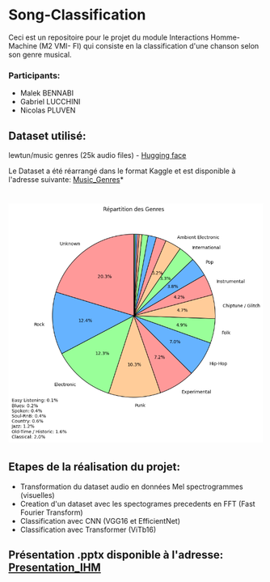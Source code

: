 # Song-Classification
Ceci est un repositoire pour le projet du module Interactions Homme-Machine (M2 VMI- FI) qui consiste en la classification d'une chanson selon son genre musical.
### Participants: 
 - Malek BENNABI
 - Gabriel LUCCHINI
 - Nicolas PLUVEN

## Dataset utilisé:
 lewtun/music genres (25k audio files) - [Hugging face](https://huggingface.co/datasets/lewtun/music_genres)

 Le Dataset a été réarrangé dans le format Kaggle et est disponible à l'adresse suivante: [Music_Genres](https://www.kaggle.com/datasets/malekbennabi/music-genres)*

 # ![Distribution des genres musicaux dans le dataset](Distribution_genres.png)


## Etapes de la réalisation du projet:
* Transformation du dataset audio en données Mel spectrogrammes (visuelles)
* Creation d'un dataset avec les spectogrames precedents en FFT (Fast Fourier Transform)
* Classification avec CNN (VGG16 et EfficientNet)
* Classification avec Transformer (ViTb16)


## Présentation .pptx disponible à l'adresse: [Presentation_IHM](https://github.com/Malekbennabi3/Song-Classification/blob/main/Projet_IHM.pptx%20(1).pdf)
